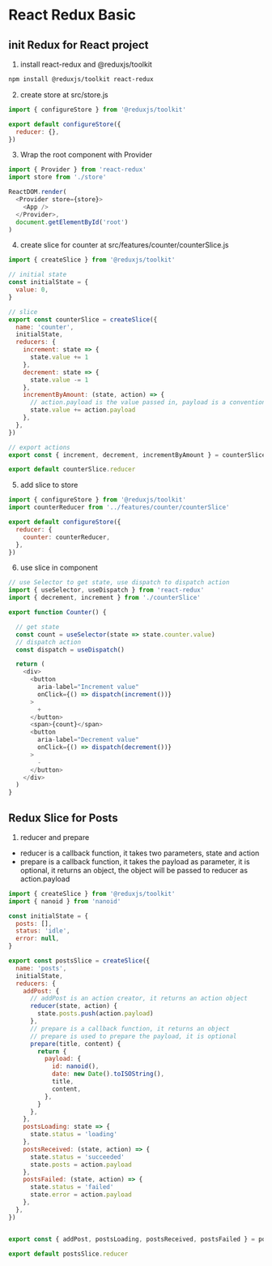 # React Redux Basic

## init Redux for React project
1. install react-redux and @reduxjs/toolkit
```bash
npm install @reduxjs/toolkit react-redux
```

2. create store at src/store.js
```javascript
import { configureStore } from '@reduxjs/toolkit'

export default configureStore({
  reducer: {},
})
```

3. Wrap the root component with Provider
```javascript
import { Provider } from 'react-redux'
import store from './store'

ReactDOM.render(
  <Provider store={store}>
    <App />
  </Provider>,
  document.getElementById('root')
)
```

4. create slice for counter at src/features/counter/counterSlice.js
```javascript
import { createSlice } from '@reduxjs/toolkit'

// initial state
const initialState = {
  value: 0,
}

// slice
export const counterSlice = createSlice({
  name: 'counter',
  initialState,
  reducers: {
    increment: state => {
      state.value += 1
    },
    decrement: state => {
      state.value -= 1
    },
    incrementByAmount: (state, action) => {
      // action.payload is the value passed in, payload is a convention
      state.value += action.payload
    },
  },
})

// export actions
export const { increment, decrement, incrementByAmount } = counterSlice.actions

export default counterSlice.reducer
```

5. add slice to store
```javascript
import { configureStore } from '@reduxjs/toolkit'
import counterReducer from '../features/counter/counterSlice'

export default configureStore({
  reducer: {
    counter: counterReducer,
  },
})
```

6. use slice in component
```javascript
// use Selector to get state, use dispatch to dispatch action
import { useSelector, useDispatch } from 'react-redux'
import { decrement, increment } from './counterSlice'

export function Counter() {

  // get state
  const count = useSelector(state => state.counter.value)
  // dispatch action
  const dispatch = useDispatch()

  return (
    <div>
      <button
        aria-label="Increment value"
        onClick={() => dispatch(increment())}
      >
        +
      </button>
      <span>{count}</span>
      <button
        aria-label="Decrement value"
        onClick={() => dispatch(decrement())}
      >
        -
      </button>
    </div>
  )
}
```

## Redux Slice for Posts
1. reducer and prepare
- reducer is a callback function, it takes two parameters, state and action
- prepare is a callback function, it takes the payload as parameter, it is optional, it returns an object, the object will be passed to reducer as action.payload

```javascript
import { createSlice } from '@reduxjs/toolkit'
import { nanoid } from 'nanoid'

const initialState = {
  posts: [],
  status: 'idle',
  error: null,
}

export const postsSlice = createSlice({
  name: 'posts',
  initialState,
  reducers: {
    addPost: {
      // addPost is an action creator, it returns an action object
      reducer(state, action) {
        state.posts.push(action.payload)
      },
      // prepare is a callback function, it returns an object
      // prepare is used to prepare the payload, it is optional
      prepare(title, content) {
        return {
          payload: {
            id: nanoid(),
            date: new Date().toISOString(),
            title,
            content,
          },
        }
      },
    },
    postsLoading: state => {
      state.status = 'loading'
    },
    postsReceived: (state, action) => {
      state.status = 'succeeded'
      state.posts = action.payload
    },
    postsFailed: (state, action) => {
      state.status = 'failed'
      state.error = action.payload
    },
  },
})


export const { addPost, postsLoading, postsReceived, postsFailed } = postsSlice.actions

export default postsSlice.reducer
```